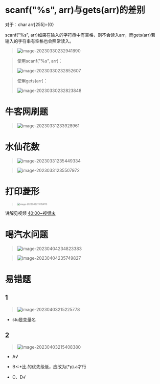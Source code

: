 # scanf("%s", arr)与gets(arr)的差别

对于：char arr[255]={0}

scanf("%s", arr)如果在输入的字符串中有空格，则不会读入arr，而gets(arr)若输入的字符串有空格也会照常读入。

> ![image-20230330232941890](D:\大学\C语言程序设计\C_Learning\C_LearningRecord\随手笔记\image-20230330232941890.png)

> 使用scanf("%s", arr)：
>
> ![image-20230330232852607](D:\大学\C语言程序设计\C_Learning\C_LearningRecord\随手笔记\image-20230330232852607.png)

> 使用gets(arr)：
>
> ![image-20230330232823848](D:\大学\C语言程序设计\C_Learning\C_LearningRecord\随手笔记\image-20230330232823848.png)

# 牛客网刷题

> ![image-20230331233928961](D:\大学\C语言程序设计\C_Learning\C_LearningRecord\随手笔记\image-20230331233928961.png)

# 水仙花数

> ![image-20230331235449334](D:\大学\C语言程序设计\C_Learning\C_LearningRecord\随手笔记\image-20230331235449334.png)

> ![image-20230331235507972](D:\大学\C语言程序设计\C_Learning\C_LearningRecord\随手笔记\image-20230331235507972.png)

# 打印菱形

> <img src="D:\大学\C语言程序设计\C_Learning\C_LearningRecord\随手笔记\image-20230402110154113.png" alt="image-20230402110154113" style="zoom:50%;" />

讲解见视频 [40:00~视频末](https://www.bilibili.com/video/BV1oi4y1g7CF/?p=46&spm_id_from=333.1007.top_right_bar_window_history.content.click&vd_source=b8a7d9f6d396acb27e811371a96d6e9a)

# 喝汽水问题

> ![image-20230404234823383](D:\大学\C语言程序设计\C_Learning\C_LearningRecord\随手笔记\image-20230404234823383.png)

> ![image-20230404235749827](D:\大学\C语言程序设计\C_Learning\C_LearningRecord\随手笔记\image-20230404235749827.png)

# 易错题

## 1

> ![image-20230403215225778](D:\大学\C语言程序设计\C_Learning\C_LearningRecord\随手笔记\image-20230403215225778.png)

- stu是变量名

## 2

> ![image-20230403215408380](D:\大学\C语言程序设计\C_Learning\C_LearningRecord\随手笔记\image-20230403215408380.png)

- A√

- B×:*比.的优先级低，应改为(\*p).a才行
- C、D√